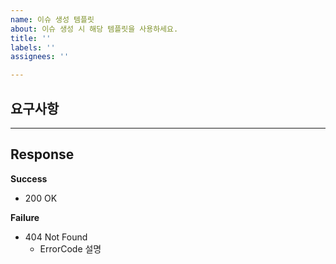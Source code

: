 ```yaml
---
name: 이슈 생성 템플릿
about: 이슈 생성 시 해당 템플릿을 사용하세요.
title: ''
labels: ''
assignees: ''

---
```


## 요구사항
>
---
## Response
**Success**
- 200 OK

**Failure**
- 404 Not Found
  - ErrorCode 설명

